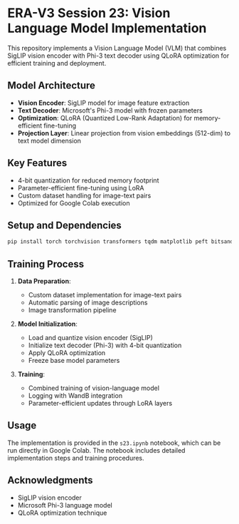 # ERA-V3 Session 23: Vision Language Model Implementation

This repository implements a Vision Language Model (VLM) that combines SigLIP vision encoder with Phi-3 text decoder using QLoRA optimization for efficient training and deployment.

## Model Architecture

- **Vision Encoder**: SigLIP model for image feature extraction
- **Text Decoder**: Microsoft's Phi-3 model with frozen parameters
- **Optimization**: QLoRA (Quantized Low-Rank Adaptation) for memory-efficient fine-tuning
- **Projection Layer**: Linear projection from vision embeddings (512-dim) to text model dimension

## Key Features

- 4-bit quantization for reduced memory footprint
- Parameter-efficient fine-tuning using LoRA
- Custom dataset handling for image-text pairs
- Optimized for Google Colab execution

## Setup and Dependencies

```bash
pip install torch torchvision transformers tqdm matplotlib peft bitsandbytes accelerate wandb
```

## Training Process

1. **Data Preparation**:
   - Custom dataset implementation for image-text pairs
   - Automatic parsing of image descriptions
   - Image transformation pipeline

2. **Model Initialization**:
   - Load and quantize vision encoder (SigLIP)
   - Initialize text decoder (Phi-3) with 4-bit quantization
   - Apply QLoRA optimization
   - Freeze base model parameters

3. **Training**:
   - Combined training of vision-language model
   - Logging with WandB integration
   - Parameter-efficient updates through LoRA layers

## Usage

The implementation is provided in the `s23.ipynb` notebook, which can be run directly in Google Colab. The notebook includes detailed implementation steps and training procedures.

## Acknowledgments

- SigLIP vision encoder
- Microsoft Phi-3 language model
- QLoRA optimization technique
